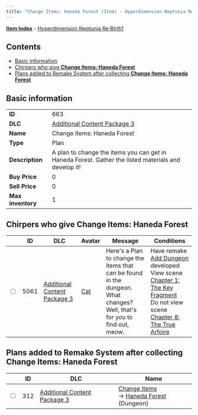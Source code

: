 ```yaml
---
title: "Change Items: Haneda Forest (Item) - Hyperdimension Neptunia Re;Birth1"
---
```


[**Item Index**](/neptunia/rb1/item/index.html) - [Hyperdimension Neptunia Re;Birth1](/neptunia/rb1)

## Contents

- [Basic information](#basic-information)
- [Chirpers who give **Change Items: Haneda Forest**](#chirpers-who-give-change-items-haneda-forest)
- [Plans added to Remake System after collecting **Change Items: Haneda Forest**](#plans-added-to-remake-system-after-collecting-change-items-haneda-forest)

## Basic information

|   |   |
| -- | -- |
| **ID** | 663 |
| **DLC** | [Additional Content Package 3](/neptunia/rb1/dlc/12-pack3.html) |
| **Name** | Change Items: Haneda Forest |
| **Type** | Plan |
| **Description** | A plan to change the items you can get in Haneda Forest. Gather the listed materials and develop it! |
| **Buy Price** | 0 |
| **Sell Price** | 0 |
| **Max inventory** | 1 |


## Chirpers who give **Change Items: Haneda Forest**

|    | ID | DLC | Avatar | Message | Conditions |
| -- | -- | --- | ------ | ------- | ---------- |
| <input type="checkbox" id="rb1-chirper-event-12-5061" class="trackbox" /> | 5061 | [Additional Content Package 3](/neptunia/rb1/dlc/12-pack3.html) | [Cat](/neptunia/rb1/undefined/1-226-cat.html) | Here's a Plan to change the items that can be found in the dungeon.<br />What changes? Well, that's for you to find out, meow. | Have remake [Add Dungeon](/neptunia/rb1/remake/12-226-add-dungeon.html) developed<br />View scene [Chapter 1: The Key Fragment](/neptunia/rb1/scene/1-117-chapter-1-the-key-fragment.html)<br />Do not view scene [Chapter 8: The True Arfoire](/neptunia/rb1/scene/1-807-chapter-8-the-true-arfoire.html) |


## Plans added to Remake System after collecting **Change Items: Haneda Forest**

|    | ID | DLC | Name |
| -- | -- | --- | ---- |
| <input type="checkbox" id="rb1-remake-12-312" class="trackbox" /> | 312 | [Additional Content Package 3](/neptunia/rb1/dlc/12-pack3.html) | [Change Items](/neptunia/rb1/remake/12-312-change-items.html)<br /> → [Haneda Forest](/neptunia/rb1/dungeon/12-125-haneda-forest.html) (Dungeon) |
